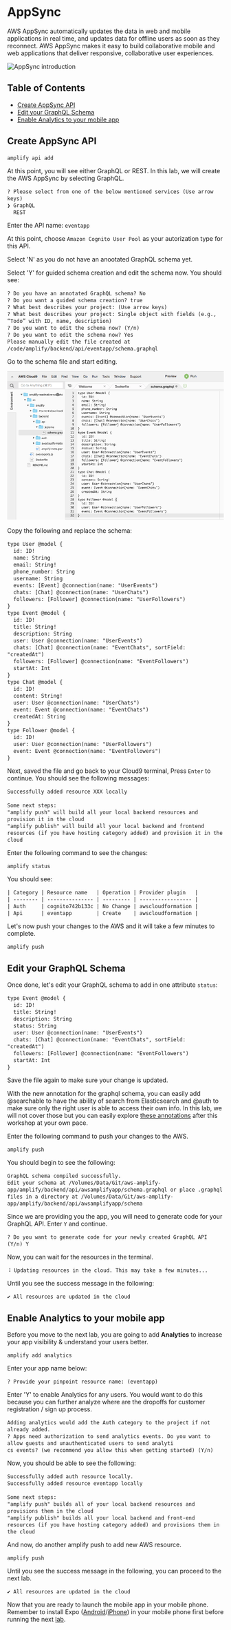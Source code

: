 # AppSync

AWS AppSync automatically updates the data in web and mobile applications in real time, and updates data for offline users as soon as they reconnect. AWS AppSync makes it easy to build collaborative mobile and web applications that deliver responsive, collaborative user experiences.

![AppSync introduction](https://d1.awsstatic.com/AppSync/product-page-diagram_AppSync@2x.d46d96d1e27169aa5005223299068da899280538.png)

## Table of Contents

- [Create AppSync API](#create-appsync-api)
- [Edit your GraphQL Schema](#edit-your-graphql-schema)
- [Enable Analytics to your mobile app](#enable-analytics-to-your-mobile-apps)

## Create AppSync API

```
amplify api add
```

At this point, you will see either GraphQL or REST. In this lab, we will create the AWS AppSync by selecting GraphQL.

```
? Please select from one of the below mentioned services (Use arrow keys)
❯ GraphQL
  REST
```

Enter the API name: `eventapp`

At this point, choose `Amazon Cognito User Pool` as your autorization type for this API.

Select 'N' as you do not have an anootated GraphQL schema yet.

Select 'Y' for guided schema creation and edit the schema now. You should see:

```
? Do you have an annotated GraphQL schema? No
? Do you want a guided schema creation? true
? What best describes your project: (Use arrow keys)
? What best describes your project: Single object with fields (e.g., “Todo” with ID, name, description)
? Do you want to edit the schema now? (Y/n)
? Do you want to edit the schema now? Yes
Please manually edit the file created at /code/amplify/backend/api/eventapp/schema.graphql
```

Go to the schema file and start editing.

![Cloud9 GraphQL Schema](images/cloud9-graphql-schema.png)

Copy the following and replace the schema:

```
type User @model {
  id: ID!
  name: String
  email: String!
  phone_number: String
  username: String
  events: [Event] @connection(name: "UserEvents")
  chats: [Chat] @connection(name: "UserChats")
  followers: [Follower] @connection(name: "UserFollowers")
}
type Event @model {
  id: ID!
  title: String!
  description: String
  user: User @connection(name: "UserEvents")
  chats: [Chat] @connection(name: "EventChats", sortField: "createdAt")
  followers: [Follower] @connection(name: "EventFollowers")
  startAt: Int
}
type Chat @model {
  id: ID!
  content: String!
  user: User @connection(name: "UserChats")
  event: Event @connection(name: "EventChats")
  createdAt: String
}
type Follower @model {
  id: ID!
  user: User @connection(name: "UserFollowers")
  event: Event @connection(name: "EventFollowers")
}
```

Next, saved the file and go back to your Cloud9 terminal, Press `Enter` to continue. You should see the following messages:

```
Successfully added resource XXX locally

Some next steps:
"amplify push" will build all your local backend resources and provision it in the cloud
"amplify publish" will build all your local backend and frontend resources (if you have hosting category added) and provision it in the cloud
```

Enter the following command to see the changes:

```
amplify status
```

You should see:

```
| Category | Resource name   | Operation | Provider plugin   |
| -------- | --------------- | --------- | ----------------- |
| Auth     | cognito742b133c | No Change | awscloudformation |
| Api      | eventapp        | Create    | awscloudformation |
```

Let's now push your changes to the AWS and it will take a few minutes to complete.

```
amplify push
```

## Edit your GraphQL Schema

Once done, let's edit your GraphQL schema to add in one attribute `status`:

```
type Event @model {
  id: ID!
  title: String!
  description: String
  status: String
  user: User @connection(name: "UserEvents")
  chats: [Chat] @connection(name: "EventChats", sortField: "createdAt")
  followers: [Follower] @connection(name: "EventFollowers")
  startAt: Int
}
```

Save the file again to make sure your change is updated.

With the new annotation for the graphql schema, you can easily add @searchable to have the ability of search from Elasticsearch and @auth to make sure only the right user is able to access their own info. In this lab, we will not cover those but you can easily explore [these annotations](https://aws-amplify.github.io/docs/js/api#using-graphql-transformers) after this workshop at your own pace.

Enter the following command to push your changes to the AWS.

```
amplify push
```

You should begin to see the following:

```
GraphQL schema compiled successfully.
Edit your schema at /Volumes/Data/Git/aws-amplify-app/amplify/backend/api/awsamplifyapp/schema.graphql or place .graphql files in a directory at /Volumes/Data/Git/aws-amplify-app/amplify/backend/api/awsamplifyapp/schema
```

Since we are providing you the app, you will need to generate code for your GraphQL API. Enter `Y` and continue.

```
? Do you want to generate code for your newly created GraphQL API (Y/n) Y
```

Now, you can wait for the resources in the terminal.

```
⠸ Updating resources in the cloud. This may take a few minutes...
```

Until you see the success message in the following:

```
✔ All resources are updated in the cloud
```

## Enable Analytics to your mobile app

Before you move to the next lab, you are going to add **Analytics** to increase your app visibility & understand your users better.

```
amplify add analytics
```

Enter your app name below:

```
? Provide your pinpoint resource name: (eventapp)
```

Enter 'Y' to enable Analytics for any users. You would want to do this because you can further analyze where are the dropoffs for customer registration / sign up process.

```
Adding analytics would add the Auth category to the project if not already added.
? Apps need authorization to send analytics events. Do you want to allow guests and unauthenticated users to send analyti
cs events? (we recommend you allow this when getting started) (Y/n)
```

Now, you should be able to see the following:

```
Successfully added auth resource locally.
Successfully added resource eventapp locally

Some next steps:
"amplify push" builds all of your local backend resources and provisions them in the cloud
"amplify publish" builds all your local backend and front-end resources (if you have hosting category added) and provisions them in the cloud
```

And now, do another amplify push to add new AWS resource.

```
amplify push
```

Until you see the success message in the following, you can proceed to the next lab.

```
✔ All resources are updated in the cloud
```

Now that you are ready to launch the mobile app in your mobile phone. Remember to install Expo ([Android](https://play.google.com/store/apps/details?id=host.exp.exponent&hl=en)/[iPhone](https://apps.apple.com/us/app/expo-client/id982107779)) in your mobile phone first before running the next [lab](../app/README.md).
